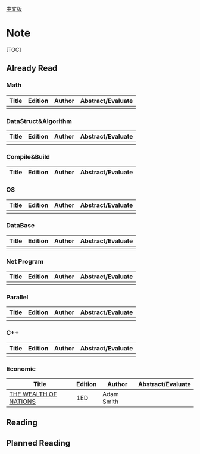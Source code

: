 [中文版](README_zh.md)

# Note

[TOC]



## Already Read

### Math

| Title | Edition | Author | Abstract/Evaluate |
| ----- | ------- | ------ | ----------------- |
|       |         |        |                   |

### DataStruct&Algorithm

| Title | Edition | Author | Abstract/Evaluate |
| ----- | ------- | ------ | ----------------- |
|       |         |        |                   |

### Compile&Build

| Title | Edition | Author | Abstract/Evaluate |
| ----- | ------- | ------ | ----------------- |

### OS

| Title | Edition | Author | Abstract/Evaluate |
| ----- | ------- | ------ | ----------------- |
|       |         |        |                   |

### DataBase

| Title | Edition | Author | Abstract/Evaluate |
| ----- | ------- | ------ | ----------------- |
|       |         |        |                   |

### Net Program

| Title | Edition | Author | Abstract/Evaluate |
| ----- | ------- | ------ | ----------------- |
|       |         |        |                   |

### Parallel

| Title | Edition | Author | Abstract/Evaluate |
| ----- | ------- | ------ | ----------------- |
|       |         |        |                   |

### C++

| Title | Edition | Author | Abstract/Evaluate |
| ----- | ------- | ------ | ----------------- |
|       |         |        |                   |

### Economic

| Title                                   | Edition | Author  | Abstract/Evaluate              |
| ----------------------------------------- | ---- | --------- | ---------------------------------- |
| [THE WEALTH OF NATIONS](THE_WEALTH_OF_NATIONS/README.md) | 1ED     | Adam Smith |                   |



## Reading



## Planned Reading

